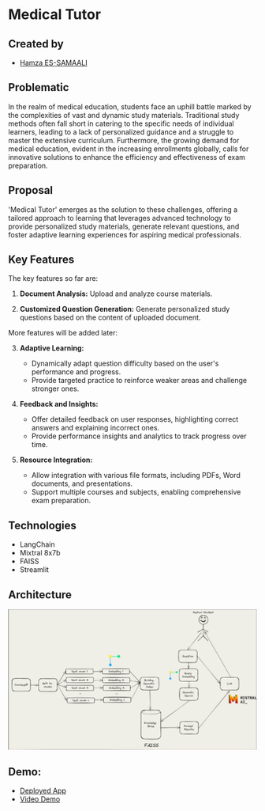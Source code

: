 # Medical Tutor

## Created by

- [Hamza ES-SAMAALI](https://www.linkedin.com/in/hamza-es/)

## Problematic

In the realm of medical education, students face an uphill battle marked by the complexities of vast and dynamic study materials. Traditional study methods often fall short in catering to the specific needs of individual learners, leading to a lack of personalized guidance and a struggle to master the extensive curriculum. Furthermore, the growing demand for medical education, evident in the increasing enrollments globally, calls for innovative solutions to enhance the efficiency and effectiveness of exam preparation. 

## Proposal

'Medical Tutor' emerges as the solution to these challenges, offering a tailored approach to learning that leverages advanced technology to provide personalized study materials, generate relevant questions, and foster adaptive learning experiences for aspiring medical professionals.

## Key Features

The key features so far are:

1. **Document Analysis:** Upload and analyze course materials.

2. **Customized Question Generation:** Generate personalized study questions based on the content of uploaded document.

More features will be added later:  

3. **Adaptive Learning:**
   - Dynamically adapt question difficulty based on the user's performance and progress.
   - Provide targeted practice to reinforce weaker areas and challenge stronger ones.

4. **Feedback and Insights:**
   - Offer detailed feedback on user responses, highlighting correct answers and explaining incorrect ones.
   - Provide performance insights and analytics to track progress over time.

5. **Resource Integration:**
   - Allow integration with various file formats, including PDFs, Word documents, and presentations.
   - Support multiple courses and subjects, enabling comprehensive exam preparation.

## Technologies

- LangChain
- Mixtral 8x7b
- FAISS
- Streamlit


## Architecture

![Image](architecture.png)

## Demo:
- [Deployed App](https://medicaltutor.streamlit.app/)
- [Video Demo](https://youtu.be/qFfjY2u_ruo)

